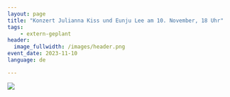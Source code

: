 ```yaml
---
layout: page
title: "Konzert Julianna Kiss und Eunju Lee am 10. November, 18 Uhr"
tags:
    - extern-geplant
header:
  image_fullwidth: /images/header.png
event_date: 2023-11-10
language: de

---
```


<img src="/images/extern/2023-11-10.jpg"/>

